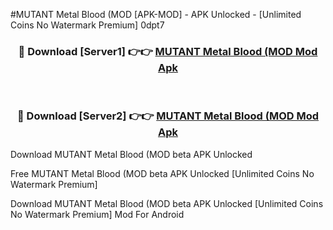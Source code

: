 #MUTANT Metal Blood (MOD [APK-MOD] - APK Unlocked - [Unlimited Coins No Watermark Premium] 0dpt7



<div align="center">

<h3>🔴 Download [Server1] 👉👉 <a href="https://momento.my/?title=MUTANT_Metal_Blood_(MOD">MUTANT Metal Blood (MOD Mod Apk</a></h3><br>

<h3>🔴 Download [Server2] 👉👉 <a href="https://momento.my/?title=MUTANT_Metal_Blood_(MOD">MUTANT Metal Blood (MOD Mod Apk</a></h3>
</div>



Download MUTANT Metal Blood (MOD beta APK Unlocked

Free MUTANT Metal Blood (MOD beta APK Unlocked [Unlimited Coins No Watermark Premium]

Download MUTANT Metal Blood (MOD beta APK Unlocked [Unlimited Coins No Watermark Premium] Mod For Android
